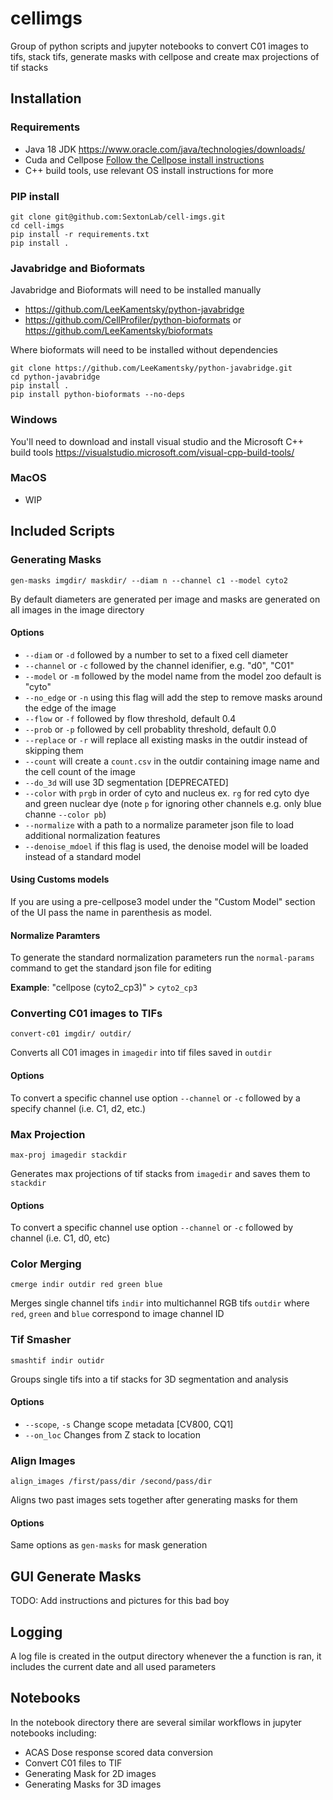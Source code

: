 # cellimgs
Group of python scripts and jupyter notebooks to convert C01 images to tifs, stack tifs, generate masks with cellpose and create max projections of tif stacks


## Installation

### Requirements

- Java 18 JDK https://www.oracle.com/java/technologies/downloads/
- Cuda and Cellpose [Follow the Cellpose install instructions](https://gitlab.umich.edu/sextonlab/documents/-/blob/master/environment/cellpose.md)
- C++ build tools, use relevant OS install instructions for more

### PIP install
```
git clone git@github.com:SextonLab/cell-imgs.git
cd cell-imgs
pip install -r requirements.txt
pip install .
```

### Javabridge and Bioformats

Javabridge and Bioformats will need to be installed manually

- https://github.com/LeeKamentsky/python-javabridge
- https://github.com/CellProfiler/python-bioformats or https://github.com/LeeKamentsky/bioformats

Where bioformats will need to be installed without dependencies

```
git clone https://github.com/LeeKamentsky/python-javabridge.git
cd python-javabridge
pip install .
pip install python-bioformats --no-deps
```

### Windows

You'll need to download and install visual studio and the Microsoft C++ build tools
https://visualstudio.microsoft.com/visual-cpp-build-tools/

### MacOS

- WIP

## Included Scripts

### Generating Masks

`gen-masks imgdir/ maskdir/ --diam n --channel c1 --model cyto2`

By default diameters are generated per image and masks are generated on all images in the image directory

#### Options

- `--diam` or `-d` followed by a number to set to a fixed cell diameter
- `--channel` or `-c` followed by the channel idenifier, e.g. "d0", "C01"
- `--model` or `-m` followed by the model name from the model zoo default is "cyto"
- `--no_edge` or `-n` using this flag will add the step to remove masks around the edge of the image 
- `--flow` or `-f` followed by flow threshold, default 0.4
- `--prob` or `-p` followed by cell probablity threshold, default 0.0
- `--replace` or `-r` will replace all existing masks in the outdir instead of skipping them
- `--count` will create a `count.csv` in the outdir containing image name and the cell count of the image
- `--do_3d` will use 3D segmentation [DEPRECATED]
- `--color` with `prgb` in order of cyto and nucleus ex. `rg` for red cyto dye and green nuclear dye (note `p` for ignoring other channels e.g. only blue channe `--color pb`)
- `--normalize` with a path to a normalize parameter json file to load additional normalization features
- `--denoise_mdoel` if this flag is used, the denoise model will be loaded instead of a standard model

#### Using Customs models 

If you are using a pre-cellpose3 model under the "Custom Model" section of the UI pass the name in parenthesis as model.

#### Normalize Paramters

To generate the standard normalization parameters run the `normal-params` command to get the standard json file for editing

**Example**: "cellpose (cyto2_cp3)" > `cyto2_cp3`

### Converting C01 images to TIFs

`convert-c01 imgdir/ outdir/`

Converts all C01 images in `imagedir` into tif files saved in `outdir`

#### Options

To convert a specific channel use option `--channel` or `-c` followed by a specify channel (i.e. C1, d2, etc.)

### Max Projection

`max-proj imagedir stackdir`

Generates max projections of tif stacks from `imagedir` and saves them to `stackdir`

#### Options

To convert a specific channel use option `--channel` or `-c` followed by channel (i.e. C1, d0, etc)

### Color Merging

`cmerge indir outdir red green blue`

Merges single channel tifs `indir` into multichannel RGB tifs `outdir` where `red`, `green` and `blue` correspond to image channel ID

### Tif Smasher

`smashtif indir outidr`

Groups single tifs into a tif stacks for 3D segmentation and analysis

#### Options

- `--scope`, `-s` Change scope metadata [CV800, CQ1]
- `--on_loc` Changes from Z stack to location 


### Align Images

`align_images /first/pass/dir /second/pass/dir`


Aligns two past images sets together after generating masks for them

#### Options

Same options as `gen-masks` for mask generation

## GUI Generate Masks

TODO: Add instructions and pictures for this bad boy

## Logging

A log file is created in the output directory whenever the a function is ran, it includes the current date and all used parameters

## Notebooks
In the notebook directory there are several similar workflows in jupyter notebooks including:

- ACAS Dose response scored data conversion
- Convert C01 files to TIF
- Generating Mask for 2D images
- Generating Masks for 3D images
